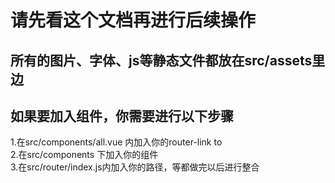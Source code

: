 # 请先看这个文档再进行后续操作
## 所有的图片、字体、js等静态文件都放在src/assets里边
## 如果要加入组件，你需要进行以下步骤
   1.在src/components/all.vue  内加入你的router-link to   
   2.在src/components 下加入你的组件   
   3.在src/router/index.js内加入你的路径，等都做完以后进行整合   
